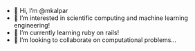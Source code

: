 - 👋 Hi, I’m @mkalpar
- 👀 I’m interested in scientific computing and machine learning engineering!
- 🌱 I’m currently learning ruby on rails!
- 💞️ I’m looking to collaborate on computational problems...

<!---
mkalpar/mkalpar is a ✨ special ✨ repository because its `README.md` (this file) appears on your GitHub profile.
You can click the Preview link to take a look at your changes.
--->
